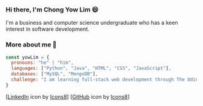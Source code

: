 ### Hi there, I'm Chong Yow Lim :smile:
I'm a business and computer science undergraduate who has a keen interest in software development.

### More about me :mag_right:
```javascript
const yowLim = {
  pronouns: "he" | "him",
  languages: ["Python", "Java", "HTML", "CSS", "JavaScript"],
  databases: ["MySQL", "MongoDB"],
  challenge: "I am learning full-stack web development through The Odin Project"
}
```

[<a target="_blank" href="https://icons8.com/icon/X8g2OZMx4ET5/linkedin">LinkedIn</a> icon by <a target="_blank" href="https://icons8.com">Icons8</a>]
[<a target="_blank" href="https://icons8.com/icon/46565/github">GitHub</a> icon by <a target="_blank" href="https://icons8.com">Icons8</a>]
